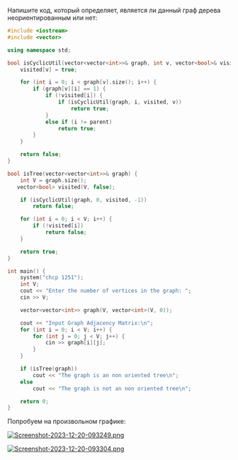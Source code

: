 Напишите код, который определяет, является ли данный граф дерева неориентированным или нет:
 
```c++
#include <iostream>
#include <vector>

using namespace std;

bool isCyclicUtil(vector<vector<int>>& graph, int v, vector<bool>& visited, int parent) {
    visited[v] = true;

    for (int i = 0; i < graph[v].size(); i++) {
        if (graph[v][i] == 1) {
            if (!visited[i]) {
                if (isCyclicUtil(graph, i, visited, v))
                    return true;
            }
            else if (i != parent)
                return true;
        }
    }

    return false;
}

bool isTree(vector<vector<int>>& graph) {
    int V = graph.size();
   vector<bool> visited(V, false);

    if (isCyclicUtil(graph, 0, visited, -1))
        return false;

    for (int i = 0; i < V; i++) {
        if (!visited[i])
            return false;
    }

    return true;
}

int main() {
    system("chcp 1251");
    int V;
    cout << "Enter the number of vertices in the graph: ";
    cin >> V;

    vector<vector<int>> graph(V, vector<int>(V, 0));

    cout << "Input Graph Adjacency Matrix:\n";
    for (int i = 0; i < V; i++) {
        for (int j = 0; j < V; j++) {
            cin >> graph[i][j];
        }
    }

    if (isTree(graph))
        cout << "The graph is an non oriented tree\n";
    else
        cout << "The graph is not an non oriented tree\n";

    return 0;
}
```

Попробуем на произвольном графике:

[![Screenshot-2023-12-20-093249.png](https://i.postimg.cc/t4yH1CxD/Screenshot-2023-12-20-093249.png)](https://postimg.cc/9rxkK21q)


[![Screenshot-2023-12-20-093304.png](https://i.postimg.cc/NjY5gtfv/Screenshot-2023-12-20-093304.png)](https://postimg.cc/BXYqgdKm)
